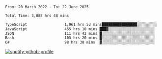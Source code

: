 <!--START_SECTION:waka-->

```txt
From: 20 March 2022 - To: 22 June 2025

Total Time: 3,088 hrs 48 mins

TypeScript                 1,961 hrs 53 mins████████████████░░░░░░░░░   63.52 %
JavaScript                 455 hrs 10 mins ███▓░░░░░░░░░░░░░░░░░░░░░   14.74 %
JSON                       111 hrs 42 mins █░░░░░░░░░░░░░░░░░░░░░░░░   03.62 %
Bash                       103 hrs 20 mins █░░░░░░░░░░░░░░░░░░░░░░░░   03.35 %
C#                         98 hrs 38 mins  ▓░░░░░░░░░░░░░░░░░░░░░░░░   03.19 %
```

<!--END_SECTION:waka-->
[![spotify-github-profile](https://spotify-github-profile.vercel.app/api/view?uid=c00zprrvy9xiloa9qnco3hmng&cover_image=true&theme=novatorem&show_offline=false&background_color=121212&bar_color=53b14f&bar_color_cover=false)](https://spotify-github-profile.vercel.app/api/view?uid=c00zprrvy9xiloa9qnco3hmng&redirect=true)



